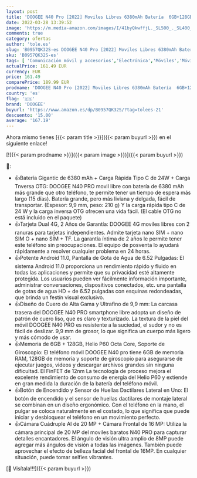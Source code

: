 ```yaml
---
layout: post
title: 'DOOGEE N40 Pro [2022] Moviles Libres 6380mAh Batería  6GB+128GB Telefono Movil Android 11  Smartphone 4G  20MP AI Cámara Cuádruple  Octa Core  Pantalla 6 52 Pulgadas  Huella Dactilar Carga de 24W'
date: 2022-03-28 13:39:52
image: 'https://m.media-amazon.com/images/I/41byQkwffjL._SL500_._SL400_.jpg'
comments: true
category: ofertas
author: 'tole.es'
slug: 'B0957QK32S-es DOOGEE N40 Pro [2022] Moviles Libres 6380mAh Batería...'
sku: 'B0957QK32S-es'
tags: [ 'Comunicación móvil y accesorios','Electrónica','Móviles','Móviles y smartphones libres','android','doogee', ]
actualPrice: 161.49 EUR
currency: EUR
price: 161.49
comparePrice: 189.99 EUR
prodname: 'DOOGEE N40 Pro [2022] Moviles Libres 6380mAh Batería  6GB+128GB Telefono Movil Android 11  Smartphone 4G  20MP AI Cámara Cuádruple  Octa Core  Pantalla 6 52 Pulgadas  Huella Dactilar Carga de 24W'
country: 'es'
flag: '🇪🇸'
brand: 'DOOGEE'
buyurl: 'https://www.amazon.es/dp/B0957QK32S/?tag=tolees-21'
descuento: '15.00'
average: '167.19'
---
```


Ahora mismo tienes [{{< param title >}}]({{< param buyurl >}}) en el siguiente enlace!

[![{{< param prodname >}}]({{< param image >}})]({{< param buyurl >}})

🔎:

- 👍Batería Gigantic de 6380 mAh + Carga Rápida Tipo C de 24W + Carga Tnversa OTG: DOOGEE N40 PRO movil libre con batería de 6380 mAh más grande que otro teléfono, te permite tener un tiempo de espera más largo (15 días). Batería grande, pero más liviana y delgada, fácil de transportar. (Espesor: 9,9 mm, peso: 210 g) Y la carga rápida tipo C de 24 W y la carga inversa OTG ofrecen una vida fácil. (El cable OTG no está incluido en el paquete)
- 👍Tarjeta Dual 4G, 2 Años de Garantía: DOOGEE 4G moviles libres con 2 ranuras para tarjetas independientes. Admite tarjeta nano SIM + nano SIM O + nano SIM + TF. La garantía íntima de 2 años le permite tener este teléfono sin preocupaciones. El equipo de posventa lo ayudará rápidamente a resolver cualquier problema en 24 horas.
- 👍Potente Android 11.0, Pantalla de Gota de Agua de 6.52 Pulgadas: El sistema Android 11.0 proporciona un rendimiento rápido y fluido en todas las aplicaciones y permite que su privacidad esté altamente protegida. Los usuarios pueden ver fácilmente información importante, administrar conversaciones, dispositivos conectados, etc. una pantalla de gotas de agua HD + de 6.52 pulgadas con esquinas redondeadas, que brinda un festín visual exclusivo.
- 👍Diseño de Cuero de Alta Gama y Ultrafino de 9,9 mm: La carcasa trasera del DOOGEE N40 PRO smartphone libre adopta un diseño de patrón de cuero liso, que es claro y texturizado. La textura de la piel del móvil DOOGEE N40 PRO es resistente a la suciedad, el sudor y no es fácil de deslizar. 9,9 mm de grosor, lo que significa un cuerpo más ligero y más cómodo de usar.
- 👍Memoria de 6GB + 128GB, Helio P60 Octa Core, Soporte de Giroscopio: El teléfono móvil DOOGEE N40 pro tiene 6GB de memoria RAM, 128GB de memoria y soporte de giroscopio para asegurarse de ejecutar juegos, videos y descargar archivos grandes sin ninguna dificultad. El FinFET de 12nm La tecnología de proceso mejora el excelente rendimiento de consumo de energía del Helio P60 y extiende en gran medida la duración de la batería del teléfono móvil.
- 👍Botón de Encendido y Sensor de Huellas Dactilares Lateral en Uno: El botón de encendido y el sensor de huellas dactilares de montaje lateral se combinan en un diseño ergonómico. Con el teléfono en la mano, el pulgar se coloca naturalmente en el costado, lo que significa que puede iniciar y desbloquear el teléfono en un movimiento perfecto.
- 👍Cámara Cuádruple AI de 20 MP + Cámara Frontal de 16 MP: Utiliza la cámara principal de 20 MP del moviles baratos N40 PRO para capturar detalles encantadores. El ángulo de visión ultra amplio de 8MP puede agregar más ángulos de visión a todas las imágenes. También puede aprovechar el efecto de belleza facial del frontal de 16MP. En cualquier situación, puede tomar selfies vibrantes.

[🛒 Visítala!!!]({{< param buyurl >}})
